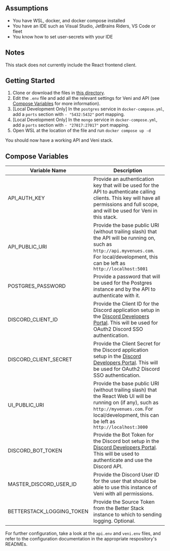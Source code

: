 ## Assumptions

* You have WSL, docker, and docker compose installed
* You have an IDE such as Visual Studio, JetBrains Riders, VS Code or fleet
* You know how to set user-secrets with your IDE

## Notes

This stack does not currently include the React frontend client.

## Getting Started

1) Clone or download the files in [this directory](https://github.com/FFXIVVenues/ffxivvenues-infrastructure/tree/master/FFXIV%20Venues).  
2) Edit the `.env` file and add all the relevant settings for Veni and API (see [Compose Variables](https://github.com/FFXIVVenues/ffxivvenues-infrastructure/blob/master/FFXIV%20Venues/README.md#compose-variables) for more information).
4) [Local Development Only] In the `postgres` service in `docker-compose.yml`, add a `ports` section with `- "5432:5432"` port mapping.
5) [Local Development Only] In the `mongo` service in `docker-compose.yml`, add a `ports` section with `- "27017:27017"` port mapping.
7) Open WSL at the location of the file and run `docker compose up -d`

You should now have a working API and Veni stack. 

## Compose Variables

| Variable Name | Description |
|---------------|-------------|
| API_AUTH_KEY  | Provide an authentication key that will be used for the API to authenticate calling clients. This key will have all permissions and full scope, and will be used for Veni in this stack. |
| API_PUBLIC_URI | Provide the base public URI (without trailing slash) that the API will be running on, such as `http://api.myvenues.com`. For local/development, this can be left as `http://localhost:5001` |
| POSTGRES_PASSWORD | Provide a password that will be used for the Postgres instance and by the API to authenticate with it. |
| DISCORD_CLIENT_ID | Provide the Client ID for the Discord application setup in the [Discord Developers Portal](https://discord.com/developers). This will be used for OAuth2 Discord SSO authentication. |
| DISCORD_CLIENT_SECRET | Provide the Client Secret for the Discord application setup in the [Discord Developers Portal](https://discord.com/developers). This will be used for OAuth2 Discord SSO authentication. |
| UI_PUBLIC_URI | Provide the base public URI (without trailing slash) that the React Web UI will be running on (if any), such as `http://myvenues.com`. For local/development, this can be left as `http://localhost:3000` |
| DISCORD_BOT_TOKEN | Provide the Bot Token for the Discord bot setup in the [Discord Developers Portal](https://discord.com/developers). This will be used to authenticate and use the Discord API. |
| MASTER_DISCORD_USER_ID | Provide the Discord User ID for the user that should be able to use this instance of Veni with all permissions. |
| BETTERSTACK_LOGGING_TOKEN | Provide the Source Token from the Better Stack instance to which to sending logging. Optional. |

For further configuration, take a look at the `api.env` and `veni.env` files, and refer to the configuration documentation in the appropriate respository's READMEs. 
